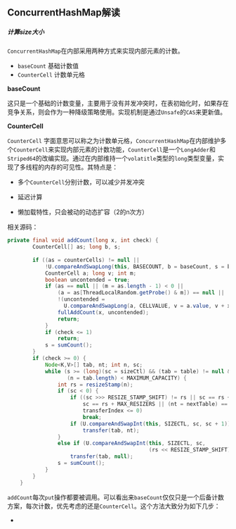 ## ConcurrentHashMap解读







##### 计算size大小

​	`ConcurrentHashMap`在内部采用两种方式来实现内部元素的计数。

- `baseCount`  基础计数值
- `CounterCell` 计数单元格

**baseCount**

这只是一个基础的计数变量，主要用于没有并发冲突时，在表初始化时，如果存在竞争关系，则会作为一种降级策略使用。实现机制是通过`Unsafe`的`CAS`来更新值。

**CounterCell**

`CounterCell` 字面意思可以称之为计数单元格，`ConcurrentHashMap`在内部维护多个`CounterCell`来实现内部元素的计数功能，`CounterCell`是一个`LongAdder`和`Striped64`的改编实现。通过在内部维持一个`volatitle`类型的`long`类型变量，实现了多线程的内存的可见性。其特点是：

- 多个`CounterCell`分别计数，可以减少并发冲突
- 延迟计算

- 懒加载特性，只会被动的动态扩容（2的n次方）

相关源码：

```java
private final void addCount(long x, int check) {
        CounterCell[] as; long b, s;
    	
        if ((as = counterCells) != null ||
            !U.compareAndSwapLong(this, BASECOUNT, b = baseCount, s = b + x)) {
            CounterCell a; long v; int m;
            boolean uncontended = true;
            if (as == null || (m = as.length - 1) < 0 ||
                (a = as[ThreadLocalRandom.getProbe() & m]) == null ||
                !(uncontended =
                  U.compareAndSwapLong(a, CELLVALUE, v = a.value, v + x))) {
                fullAddCount(x, uncontended);
                return;
            }
            if (check <= 1)
                return;
            s = sumCount();
        }
        if (check >= 0) {
            Node<K,V>[] tab, nt; int n, sc;
            while (s >= (long)(sc = sizeCtl) && (tab = table) != null &&
                   (n = tab.length) < MAXIMUM_CAPACITY) {
                int rs = resizeStamp(n);
                if (sc < 0) {
                    if ((sc >>> RESIZE_STAMP_SHIFT) != rs || sc == rs + 1 ||
                        sc == rs + MAX_RESIZERS || (nt = nextTable) == null ||
                        transferIndex <= 0)
                        break;
                    if (U.compareAndSwapInt(this, SIZECTL, sc, sc + 1))
                        transfer(tab, nt);
                }
                else if (U.compareAndSwapInt(this, SIZECTL, sc,
                                             (rs << RESIZE_STAMP_SHIFT) + 2))
                    transfer(tab, null);
                s = sumCount();
            }
        }
    }
```

`addCount`每次`put`操作都要被调用。可以看出来`baseCount`仅仅只是一个后备计数方案，每次计数，优先考虑的还是`CounterCell`。这个方法大致分为如下几步：

- 